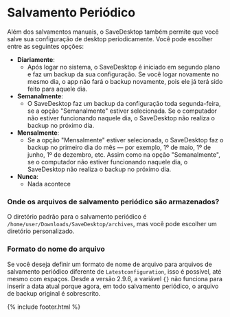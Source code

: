 # Salvamento Periódico
Além dos salvamentos manuais, o SaveDesktop também permite que você salve sua configuração de desktop periodicamente. Você pode escolher entre as seguintes opções:
- **Diariamente**: 
  - Após logar no sistema, o SaveDesktop é iniciado em segundo plano e faz um backup da sua configuração. Se você logar novamente no mesmo dia, o app não fará o backup novamente, pois ele já terá sido feito para aquele dia.
- **Semanalmente**:
  - O SaveDesktop faz um backup da configuração toda segunda-feira, se a opção "Semanalmente" estiver selecionada. Se o computador não estiver funcionando naquele dia, o SaveDesktop não realiza o backup no próximo dia.
- **Mensalmente**:
  - Se a opção "Mensalmente" estiver selecionada, o SaveDesktop faz o backup no primeiro dia do mês — por exemplo, 1º de maio, 1º de junho, 1º de dezembro, etc. Assim como na opção "Semanalmente", se o computador não estiver funcionando naquele dia, o SaveDesktop não realiza o backup no próximo dia.
- **Nunca**:
  - Nada acontece

### Onde os arquivos de salvamento periódico são armazenados?
O diretório padrão para o salvamento periódico é `/home/user/Downloads/SaveDesktop/archives`, mas você pode escolher um diretório personalizado.

### Formato do nome do arquivo
Se você deseja definir um formato de nome de arquivo para arquivos de salvamento periódico diferente de `Latestconfiguration`, isso é possível, até mesmo com espaços. Desde a versão 2.9.6, a variável `{}` não funciona para inserir a data atual porque agora, em todo salvamento periódico, o arquivo de backup original é sobrescrito.



{% include footer.html %}
